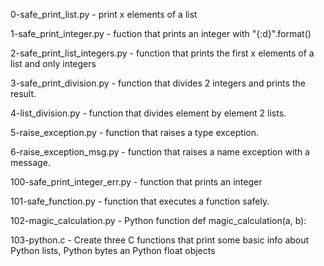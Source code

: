 0-safe_print_list.py - print x elements of a list

1-safe_print_integer.py - fuction that prints an integer with "{:d}".format()

2-safe_print_list_integers.py - function that prints the first x elements of a list and only integers

3-safe_print_division.py - function that divides 2 integers and prints the result.

4-list_division.py - function that divides element by element 2 lists.

5-raise_exception.py - function that raises a type exception.

6-raise_exception_msg.py - function that raises a name exception with a message.

100-safe_print_integer_err.py - function that prints an integer

101-safe_function.py - function that executes a function safely.

102-magic_calculation.py - Python function def magic_calculation(a, b):

103-python.c - Create three C functions that print some basic info about Python lists, Python bytes an Python float objects
